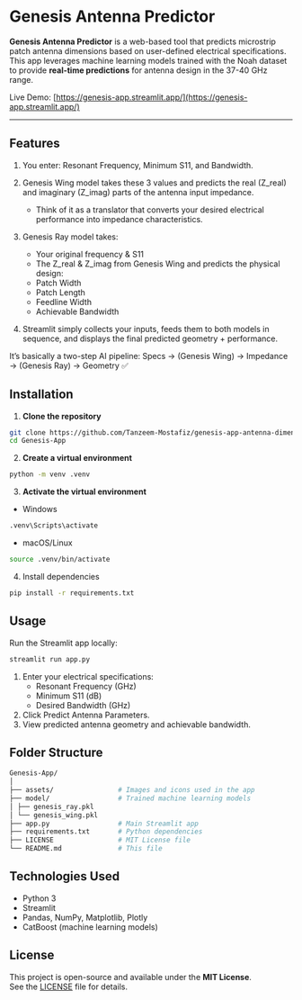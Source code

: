 # Genesis Antenna Predictor

**Genesis Antenna Predictor** is a web-based tool that predicts microstrip patch antenna dimensions based on user-defined electrical specifications. This app leverages machine learning models trained with the Noah dataset to provide **real-time predictions** for antenna design in the 37-40 GHz range.

Live Demo: [https://genesis-app.streamlit.app/](https://genesis-app.streamlit.app/)

---

## Features

1. You enter: Resonant Frequency, Minimum S11, and Bandwidth.

2. Genesis Wing model takes these 3 values and predicts the real (Z_real) and imaginary (Z_imag) parts of the antenna input impedance.

    - Think of it as a translator that converts your desired electrical performance into impedance characteristics.

3. Genesis Ray model takes:

    - Your original frequency & S11
    - The Z_real & Z_imag from Genesis Wing and predicts the physical design:
    - Patch Width
    - Patch Length
    - Feedline Width
    - Achievable Bandwidth

4. Streamlit simply collects your inputs, feeds them to both models in sequence, and displays the final predicted geometry + performance.

It’s basically a two-step AI pipeline:
Specs → (Genesis Wing) → Impedance → (Genesis Ray) → Geometry ✅


## Installation

1. **Clone the repository**
```bash
git clone https://github.com/Tanzeem-Mostafiz/genesis-app-antenna-dimension-predictor
cd Genesis-App
```

2. **Create a virtual environment**
```bash
python -m venv .venv
```

3. **Activate the virtual environment**
 - Windows
```bash
.venv\Scripts\activate
```
 - macOS/Linux
```bash
source .venv/bin/activate
```

4. Install dependencies
```bash
pip install -r requirements.txt
```

## Usage 
Run the Streamlit app locally:
```bash
streamlit run app.py
```

1. Enter your electrical specifications:
    - Resonant Frequency (GHz)
    - Minimum S11 (dB)
    - Desired Bandwidth (GHz)
2. Click Predict Antenna Parameters.
3. View predicted antenna geometry and achievable bandwidth.

## Folder Structure
```bash
Genesis-App/
│
├── assets/                # Images and icons used in the app
├── model/                 # Trained machine learning models
│ ├── genesis_ray.pkl
│ └── genesis_wing.pkl
├── app.py                 # Main Streamlit app
├── requirements.txt       # Python dependencies
├── LICENSE                # MIT License file
└── README.md              # This file

```

## Technologies Used
 - Python 3
 - Streamlit
 - Pandas, NumPy, Matplotlib, Plotly
 - CatBoost (machine learning models)

## License

This project is open-source and available under the **MIT License**.  
See the [LICENSE](LICENSE) file for details.
